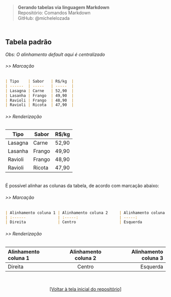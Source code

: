 > **Gerando tabelas via linguagem Markdown**      
> Repositório: Comandos Markdown  
> GitHub: @michelelozada
&nbsp;
     
&nbsp;     
**Tabela padrão**  
---
*Obs: O alinhamento default aqui é centralizado*  

###### >> Marcação 
```markdown
| Tipo    | Sabor   | R$/kg  |
| ------  | -----   | -----  |
| Lasagna | Carne   | 52,90  |
| Lasanha | Frango  | 49,90  |
| Ravioli | Frango  | 48,90  |
| Ravioli | Ricota  | 47,90  |
```
###### >> Renderização 
| Tipo    | Sabor   | R$/kg  |
| ------  | -----   | -----  |
| Lasagna | Carne   | 52,90  |
| Lasanha | Frango  | 49,90  |
| Ravioli | Frango  | 48,90  |
| Ravioli | Ricota  | 47,90  |

&nbsp;   
É possível alinhar as colunas da tabela, de acordo com marcação abaixo:
###### >> Marcação 
```markdown
| Alinhamento coluna 1 | Alinhamento coluna 2     | Alinhamento coluna 3 |
| :------              | :-----:                  | -----:               |
| Direita              | Centro                   | Esquerda             |

```
###### >> Renderização 
| Alinhamento coluna 1 | Alinhamento coluna 2     | Alinhamento coluna 3 |
| :------              | :-----:                  | -----:               |
| Direita              | Centro                   | Esquerda             |

&nbsp;

<div align="center">
<a href="https://github.com/michelelozada/Comandos-Markdown">[Voltar à tela inicial do repositório]</a>
</div>